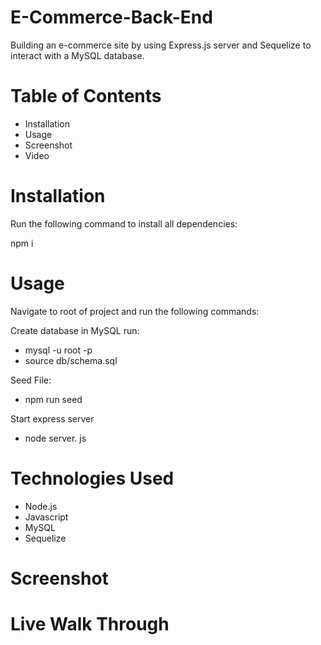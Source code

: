 # E-Commerce-Back-End
Building an e-commerce site by using Express.js server and Sequelize to interact with a MySQL database.

# Table of Contents

* Installation
* Usage
* Screenshot
* Video

# Installation

Run the following command to install all dependencies:

npm i

# Usage

Navigate to root of project and run the following commands:

Create database in MySQL run:
* mysql -u root -p
* source db/schema.sql

Seed File:
* npm run seed

Start express server
* node server. js

# Technologies Used

* Node.js
* Javascript
* MySQL
* Sequelize


# Screenshot

# Live Walk Through


